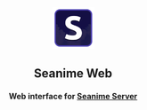 <p align="center">
<img src="images/logo.png" alt="preview" width="75px"/>
</p>

<h2 align="center"><b>Seanime Web</b></h2>

<h4 align="center">Web interface for <a href="https://github.com/5rahim/seanime/">Seanime Server</a></h4>
